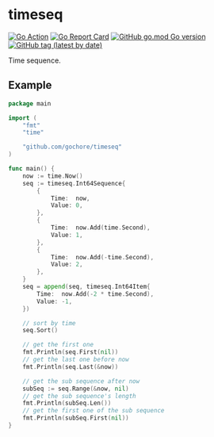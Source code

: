 # timeseq

[![Go Action](https://github.com/gochore/timeseq/workflows/Go/badge.svg)](https://github.com/gochore/timeseq/actions)
[![Go Report Card](https://goreportcard.com/badge/github.com/gochore/timeseq)](https://goreportcard.com/report/github.com/gochore/timeseq)
[![GitHub go.mod Go version](https://img.shields.io/github/go-mod/go-version/gochore/timeseq)](https://github.com/gochore/timeseq/blob/master/go.mod)
[![GitHub tag (latest by date)](https://img.shields.io/github/v/tag/gochore/timeseq)](https://github.com/gochore/timeseq/releases)

Time sequence.

## Example

```go
package main

import (
	"fmt"
	"time"

	"github.com/gochore/timeseq"
)

func main() {
	now := time.Now()
	seq := timeseq.Int64Sequence{
		{
			Time:  now,
			Value: 0,
		},
		{
			Time:  now.Add(time.Second),
			Value: 1,
		},
		{
			Time:  now.Add(-time.Second),
			Value: 2,
		},
	}
	seq = append(seq, timeseq.Int64Item{
		Time:  now.Add(-2 * time.Second),
		Value: -1,
	})

	// sort by time
	seq.Sort()

	// get the first one
	fmt.Println(seq.First(nil))
	// get the last one before now
	fmt.Println(seq.Last(&now))

	// get the sub sequence after now
	subSeq := seq.Range(&now, nil)
	// get the sub sequence's length
	fmt.Println(subSeq.Len())
	// get the first one of the sub sequence
	fmt.Println(subSeq.First(nil))
}
```
